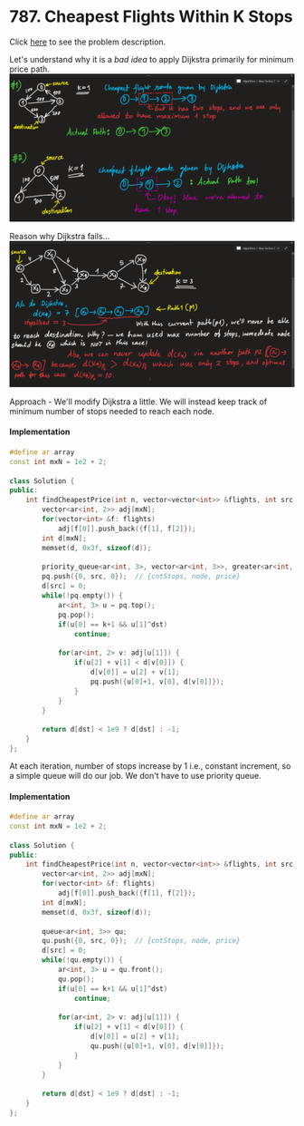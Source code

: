 # 787. Cheapest Flights Within K Stops
Click [here](https://leetcode.com/problems/cheapest-flights-within-k-stops/description/) to see the problem description.   

Let's understand why it is a *_bad idea_* to apply Dijkstra primarily for minimum price path.   
![explanation-image](https://github.com/sahsan73/cp/blob/main/Problems-%26%26-Solutions/LeetCode/assets/images/787-explanation-part-1.png)   

Reason why Dijkstra fails...   
![explanation-image](https://github.com/sahsan73/cp/blob/main/Problems-%26%26-Solutions/LeetCode/assets/images/787-explanation-part-2.png)   

Approach - We'll modify Dijkstra a little. We will instead keep track of minimum number of stops needed to reach each node.   

#### Implementation
```cpp
#define ar array
const int mxN = 1e2 + 2;

class Solution {
public:
    int findCheapestPrice(int n, vector<vector<int>> &flights, int src, int dst, int k) {
        vector<ar<int, 2>> adj[mxN];
        for(vector<int> &f: flights)
            adj[f[0]].push_back({f[1], f[2]});
        int d[mxN];
        memset(d, 0x3f, sizeof(d));

        priority_queue<ar<int, 3>, vector<ar<int, 3>>, greater<ar<int, 3>>> pq;
        pq.push({0, src, 0});  // {cntStops, node, price}
        d[src] = 0;
        while(!pq.empty()) {
            ar<int, 3> u = pq.top();
            pq.pop();
            if(u[0] == k+1 && u[1]^dst)
                continue;
            
            for(ar<int, 2> v: adj[u[1]]) {
                if(u[2] + v[1] < d[v[0]]) {
                    d[v[0]] = u[2] + v[1];
                    pq.push({u[0]+1, v[0], d[v[0]]});
                }
            }
        }

        return d[dst] < 1e9 ? d[dst] : -1;
    }
};
```   

At each iteration, number of stops increase by 1 i.e., constant increment, so a simple queue will do our job. We don't 
have to use priority queue. 
#### Implementation
```cpp
#define ar array
const int mxN = 1e2 + 2;

class Solution {
public:
    int findCheapestPrice(int n, vector<vector<int>> &flights, int src, int dst, int k) {
        vector<ar<int, 2>> adj[mxN];
        for(vector<int> &f: flights)
            adj[f[0]].push_back({f[1], f[2]});
        int d[mxN];
        memset(d, 0x3f, sizeof(d));

        queue<ar<int, 3>> qu;
        qu.push({0, src, 0});  // {cntStops, node, price}
        d[src] = 0;
        while(!qu.empty()) {
            ar<int, 3> u = qu.front();
            qu.pop();
            if(u[0] == k+1 && u[1]^dst)
                continue;
            
            for(ar<int, 2> v: adj[u[1]]) {
                if(u[2] + v[1] < d[v[0]]) {
                    d[v[0]] = u[2] + v[1];
                    qu.push({u[0]+1, v[0], d[v[0]]});
                }
            }
        }

        return d[dst] < 1e9 ? d[dst] : -1;
    }
};
```
